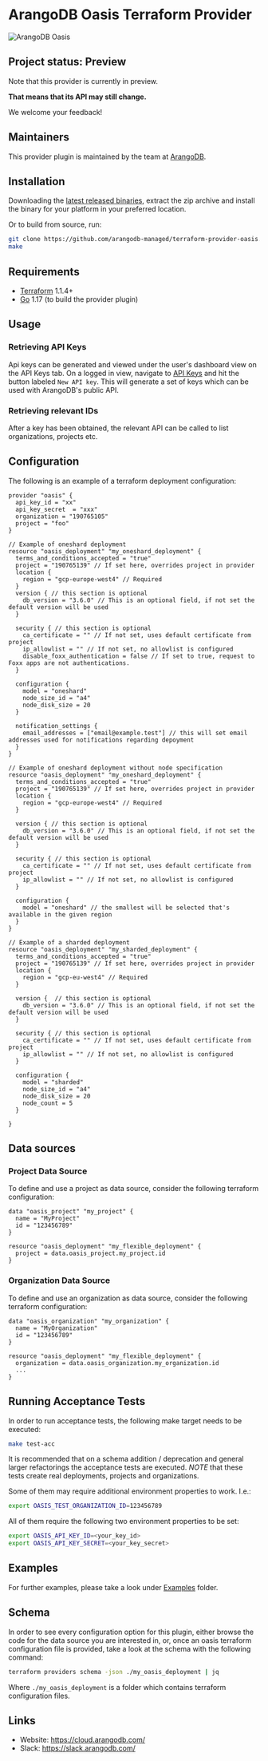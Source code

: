 # ArangoDB Oasis Terraform Provider

![ArangoDB Oasis](https://cloud.arangodb.com/assets/logos/arangodb-oasis-logo-whitebg-right.png)

## Project status: Preview

Note that this provider is currently in preview.

**That means that its API may still change.**

We welcome your feedback!

## Maintainers

This provider plugin is maintained by the team at [ArangoDB](https://www.arangodb.com/).

## Installation

Downloading the [latest released binaries](https://github.com/arangodb-managed/terraform-provider-oasis/releases),
extract the zip archive and install the binary for your platform in your preferred location.

Or to build from source, run:

```bash
git clone https://github.com/arangodb-managed/terraform-provider-oasis.git
make
```

## Requirements

- [Terraform](https://www.terraform.io/downloads.html) 1.1.4+
- [Go](https://golang.org/doc/install) 1.17 (to build the provider plugin)

## Usage

### Retrieving API Keys

Api keys can be generated and viewed under the user's dashboard view on the API Keys tab.
On a logged in view, navigate to [API Keys](https://cloud.arangodb.com/dashboard/user/api-keys) and hit the button
labeled `New API key`. This will generate a set of keys which can be used with ArangoDB's public API.

### Retrieving relevant IDs

After a key has been obtained, the relevant API can be called to list organizations, projects etc.

## Configuration

The following is an example of a terraform deployment configuration:

```hcl
provider "oasis" {
  api_key_id = "xx"
  api_key_secret  = "xxx"
  organization = "190765105"
  project = "foo"
}

// Example of oneshard deployment
resource "oasis_deployment" "my_oneshard_deployment" {
  terms_and_conditions_accepted = "true"
  project = "190765139" // If set here, overrides project in provider
  location {
    region = "gcp-europe-west4" // Required
  }
  version { // this section is optional
    db_version = "3.6.0" // This is an optional field, if not set the default version will be used
  }

  security { // this section is optional
    ca_certificate = "" // If not set, uses default certificate from project
    ip_allowlist = "" // If not set, no allowlist is configured
    disable_foxx_authentication = false // If set to true, request to Foxx apps are not authentications.
  }

  configuration {
    model = "oneshard"
    node_size_id = "a4"
    node_disk_size = 20
  }

  notification_settings {
    email_addresses = ["email@example.test"] // this will set email addresses used for notifications regarding depoyment
  }
}

// Example of oneshard deployment without node specification
resource "oasis_deployment" "my_oneshard_deployment" {
  terms_and_conditions_accepted = "true"
  project = "190765139" // If set here, overrides project in provider
  location {
    region = "gcp-europe-west4" // Required
  }

  version { // this section is optional
    db_version = "3.6.0" // This is an optional field, if not set the default version will be used
  }

  security { // this section is optional
    ca_certificate = "" // If not set, uses default certificate from project
    ip_allowlist = "" // If not set, no allowlist is configured
  }

  configuration {
    model = "oneshard" // the smallest will be selected that's available in the given region
  }
}

// Example of a sharded deployment
resource "oasis_deployment" "my_sharded_deployment" {
  terms_and_conditions_accepted = "true"
  project = "190765139" // If set here, overrides project in provider
  location {
    region = "gcp-eu-west4" // Required
  }

  version {  // this section is optional
    db_version = "3.6.0" // This is an optional field, if not set the default version will be used
  }

  security { // this section is optional
    ca_certificate = "" // If not set, uses default certificate from project
    ip_allowlist = "" // If not set, no allowlist is configured
  }

  configuration {
    model = "sharded"
    node_size_id = "a4"
    node_disk_size = 20
    node_count = 5
  }

}
```

## Data sources

### Project Data Source

To define and use a project as data source, consider the following terraform configuration:

```hcl
data "oasis_project" "my_project" {
  name = "MyProject"
  id = "123456789"
}

resource "oasis_deployment" "my_flexible_deployment" {
  project = data.oasis_project.my_project.id
}
```

### Organization Data Source

To define and use an organization as data source, consider the following terraform configuration:

```hcl
data "oasis_organization" "my_organization" {
  name = "MyOrganization"
  id = "123456789"
}

resource "oasis_deployment" "my_flexible_deployment" {
  organization = data.oasis_organization.my_organization.id
  ...
}
```

## Running Acceptance Tests

In order to run acceptance tests, the following make target needs to be executed:

```bash
make test-acc
```

It is recommended that on a schema addition / deprecation and general larger refactorings the acceptance tests are
executed. *NOTE* that these tests create real deployments, projects and organizations.

Some of them may require additional environment properties to work. I.e.:

```bash
export OASIS_TEST_ORGANIZATION_ID=123456789
```

All of them require the following two environment properties to be set:

```bash
export OASIS_API_KEY_ID=<your_key_id>
export OASIS_API_KEY_SECRET=<your_key_secret>
```

## Examples

For further examples, please take a look under [Examples](./examples) folder.

## Schema

In order to see every configuration option for this plugin, either browse the code for the data source
you are interested in, or, once an oasis terraform configuration file is provided, take a look at the schema
with the following command:

```bash
terraform providers schema -json ./my_oasis_deployment | jq
```

Where `./my_oasis_deployment` is a folder which contains terraform configuration files.

## Links

- Website: https://cloud.arangodb.com/
- Slack: https://slack.arangodb.com/

